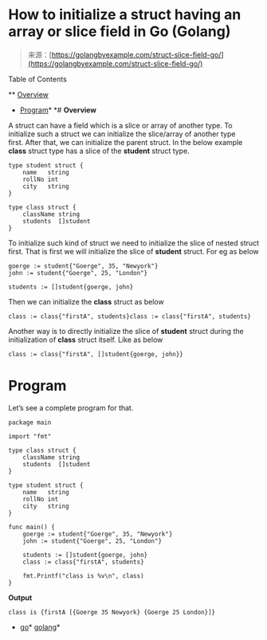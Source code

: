 <!--yml
category: 未分类
date: 2024-10-13 06:34:22
-->

# How to initialize a struct having an array or slice field in Go (Golang)

> 来源：[https://golangbyexample.com/struct-slice-field-go/](https://golangbyexample.com/struct-slice-field-go/)

Table of Contents

 **   [Overview](#Overview "Overview")
*   [Program](#Program "Program")*  *# **Overview**

A struct can have a field which is a slice or array of another type. To initialize such a struct we can initialize the slice/array of another type first. After that, we can initialize the parent struct. In the below example **class** struct type has a slice of the **student** struct type.

```
type student struct {
	name   string 
	rollNo int    
	city   string 
}

type class struct {
	className string
	students  []student
}
```

To initialize such kind of struct we need to initialize the slice of nested struct first. That is first we will initialize the slice of **student** struct. For eg as below

```
goerge := student{"Goerge", 35, "Newyork"}
john := student{"Goerge", 25, "London"}

students := []student{goerge, john}
```

Then we can initialize the **class** struct as below

```
class := class{"firstA", students}class := class{"firstA", students}
```

Another way is to directly initialize the slice of **student** struct during the initialization of **class** struct itself. Like as below

```
class := class{"firstA", []student{goerge, john}}
```

# **Program**

Let’s see a complete program for that.

```
package main

import "fmt"

type class struct {
	className string
	students  []student
}

type student struct {
	name   string
	rollNo int
	city   string
}

func main() {
	goerge := student{"Goerge", 35, "Newyork"}
	john := student{"Goerge", 25, "London"}

	students := []student{goerge, john}
	class := class{"firstA", students}

	fmt.Printf("class is %v\n", class)
}
```

**Output**

```
class is {firstA [{Goerge 35 Newyork} {Goerge 25 London}]}
```

*   [go](https://golangbyexample.com/tag/go/)*   [golang](https://golangbyexample.com/tag/golang/)*